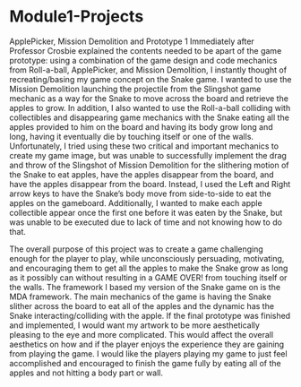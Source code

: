 # Module1-Projects
 ApplePicker, Mission Demolition and Prototype 1
Immediately after Professor Crosbie explained the contents needed to be apart of the game prototype: using a combination of the game design and code mechanics from Roll-a-ball, ApplePicker, and Mission Demolition, I instantly thought of recreating/basing my game concept on the Snake game. I wanted to use the Mission Demolition launching the projectile from the Slingshot game mechanic as a way for the Snake to move across the board and retrieve the apples to grow. In addition, I also wanted to use the Roll-a-ball colliding with collectibles and disappearing game mechanics with the Snake eating all the apples provided to him on the board and having its body grow long and long, having it eventually die by touching itself or one of the walls. Unfortunately, I tried using these two critical and important mechanics to create my game image, but was unable to successfully implement the drag and throw of the Slingshot of Mission Demolition for the slithering motion of the Snake to eat apples, have the apples disappear from the board, and have the apples disappear from the board. Instead, I used the Left and Right arrow keys to have the Snake’s body move from side-to-side to eat the apples on the gameboard. Additionally, I wanted to make each apple collectible appear once the first one before it was eaten by the Snake, but was unable to be executed due to lack of time and not knowing how to do that. 

The overall purpose of this project was to create a game challenging enough for the player to play, while unconsciously persuading, motivating, and encouraging them to get all the apples to make the Snake grow as long as it possibly can without resulting in a GAME OVER! from touching itself or the walls. The framework I based my version of the Snake game on is the MDA framework. The main mechanics of the game is having the Snake slither across the board to eat all of the apples and the dynamic has the Snake interacting/colliding with the apple. If the final prototype was finished and implemented, I would want my artwork to be more aesthetically pleasing to the eye and more complicated. This would affect the overall aesthetics on how and if the player enjoys the experience they are gaining from playing the game. I would like the players playing my game to just feel accomplished and encouraged to finish the game fully by eating all of the apples and not hitting a body part or wall.

